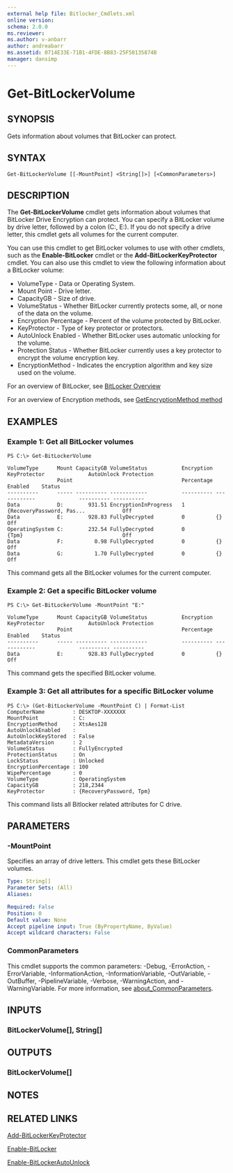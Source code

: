 ```yaml
---
external help file: Bitlocker_Cmdlets.xml
online version: 
schema: 2.0.0
ms.reviewer:
ms.author: v-anbarr
author: andreabarr
ms.assetid: 0714E33E-71B1-4FDE-8B83-25F50135874B
manager: dansimp
---
```


# Get-BitLockerVolume

## SYNOPSIS
Gets information about volumes that BitLocker can protect.

## SYNTAX

```
Get-BitLockerVolume [[-MountPoint] <String[]>] [<CommonParameters>]
```

## DESCRIPTION
The **Get-BitLockerVolume** cmdlet gets information about volumes that BitLocker Drive Encryption can protect.
You can specify a BitLocker volume by drive letter, followed by a colon (C:, E:).
If you do not specify a drive letter, this cmdlet gets all volumes for the current computer.

You can use this cmdlet to get BitLocker volumes to use with other cmdlets, such as the **Enable-BitLocker** cmdlet or the **Add-BitLockerKeyProtector** cmdlet.
You can also use this cmdlet to view the following information about a BitLocker volume: 

- VolumeType - Data or Operating System.
- Mount Point - Drive letter.
- CapacityGB - Size of drive.
- VolumeStatus - Whether BitLocker currently protects some, all, or none of the data on the volume. 
- Encryption Percentage - Percent of the volume protected by BitLocker.
- KeyProtector - Type of key protector or protectors.
- AutoUnlock Enabled - Whether BitLocker uses automatic unlocking for the volume.
- Protection Status - Whether BitLocker currently uses a key protector to encrypt the volume encryption key.
- EncryptionMethod - Indicates the encryption algorithm and key size used on the volume.

For an overview of BitLocker, see [BitLocker Overview](https://docs.microsoft.com/en-us/windows/security/information-protection/bitlocker/bitlocker-overview)

For an overview of Encryption methods, see [GetEncryptionMethod method](https://docs.microsoft.com/en-us/windows/win32/secprov/getencryptionmethod-win32-encryptablevolume)

## EXAMPLES

### Example 1: Get all BitLocker volumes
```
PS C:\> Get-BitLockerVolume 

VolumeType      Mount CapacityGB VolumeStatus           Encryption KeyProtector              AutoUnlock Protection
                Point                                   Percentage                           Enabled    Status
----------      ----- ---------- ------------           ---------- ------------              ---------- ----------
Data            D:        931.51 EncryptionInProgress   1          {RecoveryPassword, Pas...            Off
Data            E:        928.83 FullyDecrypted         0          {}                                   Off
OperatingSystem C:        232.54 FullyDecrypted         0          {Tpm}                                Off
Data            F:          0.98 FullyDecrypted         0          {}                                   Off
Data            G:          1.70 FullyDecrypted         0          {}                                   Off
```

This command gets all the BitLocker volumes for the current computer.

### Example 2: Get a specific BitLocker volume
```
PS C:\> Get-BitLockerVolume -MountPoint "E:"

VolumeType      Mount CapacityGB VolumeStatus           Encryption KeyProtector              AutoUnlock Protection
                Point                                   Percentage                           Enabled    Status
----------      ----- ---------- ------------           ---------- ------------              ---------- ----------
Data            E:        928.83 FullyDecrypted         0          {}                                   Off
```

This command gets the specified BitLocker volume.

### Example 3: Get all attributes for a specific BitLocker volume
```
PS C:\> (Get-BitLockerVolume -MountPoint C) | Format-List
ComputerName         : DESKTOP-XXXXXXX
MountPoint           : C:
EncryptionMethod     : XtsAes128
AutoUnlockEnabled    : 
AutoUnlockKeyStored  : False
MetadataVersion      : 2
VolumeStatus         : FullyEncrypted
ProtectionStatus     : On
LockStatus           : Unlocked
EncryptionPercentage : 100
WipePercentage       : 0
VolumeType           : OperatingSystem
CapacityGB           : 218,2344
KeyProtector         : {RecoveryPassword, Tpm}
```

This command lists all Bitlocker related attributes for C drive.

## PARAMETERS

### -MountPoint
Specifies an array of drive letters.
This cmdlet gets these BitLocker volumes.

```yaml
Type: String[]
Parameter Sets: (All)
Aliases: 

Required: False
Position: 0
Default value: None
Accept pipeline input: True (ByPropertyName, ByValue)
Accept wildcard characters: False
```

### CommonParameters
This cmdlet supports the common parameters: -Debug, -ErrorAction, -ErrorVariable, -InformationAction, -InformationVariable, -OutVariable, -OutBuffer, -PipelineVariable, -Verbose, -WarningAction, and -WarningVariable. For more information, see [about_CommonParameters](http://go.microsoft.com/fwlink/?LinkID=113216).

## INPUTS

### BitLockerVolume[], String[]

## OUTPUTS

### BitLockerVolume[]

## NOTES

## RELATED LINKS

[Add-BitLockerKeyProtector](./Add-BitLockerKeyProtector.md)

[Enable-BitLocker](./Enable-BitLocker.md)

[Enable-BitLockerAutoUnlock](./Enable-BitLockerAutoUnlock.md)


